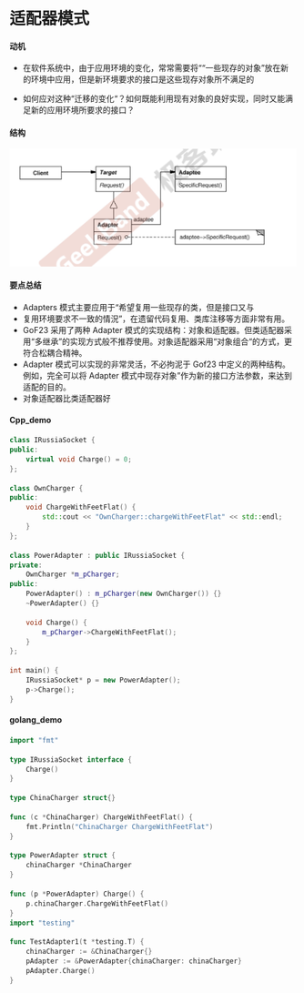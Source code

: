 # 适配器模式

#### 动机
* 在软件系统中，由于应用环境的变化，常常需要将““一些现存的对象”放在新的环境中应用，但是新环境要求的接口是这些现存对象所不满足的

* 如何应对这种“迁移的变化“？如何既能利用现有对象的良好实现，同时又能满足新的应用环境所要求的接口？

#### 结构
![-w807](media/15738632806643/15738636073486.jpg)

#### 要点总结
* Adapters 模式主要应用于“希望复用一些现存的类，但是接口又与
* 复用环境要求不一致的情況”，在遗留代码复用、类库注移等方面非常有用。
* GoF23 采用了两种 Adapter 模式的实现结构：对象和适配器。但类适配器采用“多继承”的实现方式般不推荐使用。对象适配器采用“对象组合“的方式，更符合松耦合精神。
* Adapter 模式可以实现的非常灵活，不必拘泥于 Gof23 中定义的两种结构。例如，完全可以将 Adapter 模式中现存对象”作为新的接口方法参数，来达到适配的目的。
* 对象适配器比类适配器好

#### Cpp_demo
```C++
class IRussiaSocket {
public:
    virtual void Charge() = 0;
};

class OwnCharger {
public:
    void ChargeWithFeetFlat() {
        std::cout << "OwnCharger::chargeWithFeetFlat" << std::endl;
    }
};

class PowerAdapter : public IRussiaSocket {
private:
    OwnCharger *m_pCharger;
public:
    PowerAdapter() : m_pCharger(new OwnCharger()) {}
    ~PowerAdapter() {}

    void Charge() {
        m_pCharger->ChargeWithFeetFlat();
    }
};

int main() {
    IRussiaSocket* p = new PowerAdapter();
    p->Charge();
}
```

#### golang_demo
```go
import "fmt"

type IRussiaSocket interface {
	Charge()
}

type ChinaCharger struct{}

func (c *ChinaCharger) ChargeWithFeetFlat() {
	fmt.Println("ChinaCharger ChargeWithFeetFlat")
}

type PowerAdapter struct {
	chinaCharger *ChinaCharger
}

func (p *PowerAdapter) Charge() {
	p.chinaCharger.ChargeWithFeetFlat()
}
import "testing"

func TestAdapter1(t *testing.T) {
	chinaCharger := &ChinaCharger{}
	pAdapter := &PowerAdapter{chinaCharger: chinaCharger}
	pAdapter.Charge()
}
```